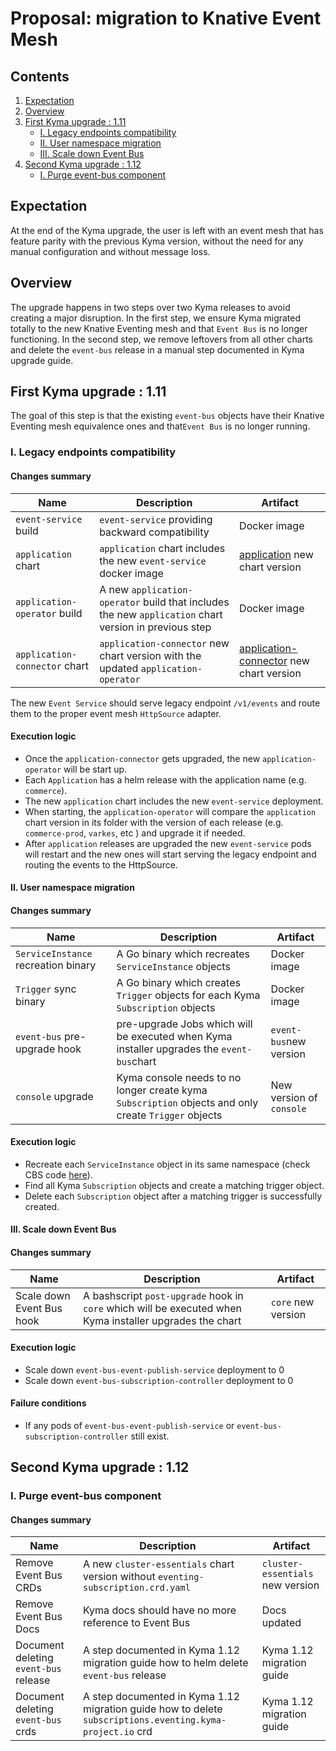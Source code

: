# Proposal: migration to Knative Event Mesh

## Contents

1. [Expectation](#expectation)
2. [Overview](#overview)
3. [First Kyma upgrade : 1.11](#first-kyma-upgrade--111)
     - [I. Legacy endpoints compatibility](#i-legacy-endpoints-compatibility)
     - [II. User namespace migration](#ii-user-namespace-migration)
     - [III. Scale down Event Bus](#iii-scale-down-event-bus)
4. [Second Kyma upgrade : 1.12](#second-kyma-upgrade--112)
     - [I. Purge event-bus component](#i-purge-event-bus-component)

## Expectation

At the end of the Kyma upgrade, the user is left with an event mesh that has feature parity with the previous Kyma
version, without the need for any manual configuration and without message loss.

## Overview

The upgrade happens in two steps over two Kyma releases to avoid creating a major disruption. In
the first step, we ensure Kyma migrated totally to the new Knative Eventing mesh and that `Event Bus` is no longer
functioning. In the second step, we remove leftovers from all other charts and
delete the `event-bus` release in a manual step documented in Kyma upgrade guide.

## First Kyma upgrade : 1.11

The goal of this step is that the existing `event-bus` objects have their Knative Eventing mesh equivalence ones and
that`Event Bus` is no longer running.

### I. Legacy endpoints compatibility

#### Changes summary

| Name | Description | Artifact |
|------|-------------|----------|
|`event-service` build| `event-service` providing backward compatibility|Docker image| 
|`application` chart | `application` chart includes the new `event-service` docker image|[application](https://github.com/kyma-project/kyma/tree/master/components/application-operator/charts/application) new chart version| 
|`application-operator` build| A new `application-operator` build that includes the new `application` chart version in previous step|Docker image| 
|`application-connector` chart |`application-connector` new chart version with the updated `application-operator`|[application-connector](https://github.com/kyma-project/kyma/tree/master/resources/application-connector) new chart version|


The new `Event Service` should serve legacy endpoint `/v1/events` and route them to the proper event mesh `HttpSource` adapter.

#### Execution logic

- Once the `application-connector` gets upgraded, the new `application-operator` will be start up.
- Each `Application` has a helm release with the application name (e.g. `commerce`). 
- The new `application` chart includes the new `event-service` deployment.
- When starting, the `application-operator` will compare the `application` chart version in its folder with the version of each release (e.g. `commerce-prod`, `varkes`, etc ) and upgrade it if needed.
- After `application` releases are upgraded the new `event-service` pods will restart and the new ones will start serving the legacy endpoint and routing the events to the HttpSource.
 
#### II. User namespace migration

#### Changes summary

| Name | Description | Artifact |
|------|-------------|----------|
|`ServiceInstance` recreation binary| A Go binary which recreates `ServiceInstance` objects | Docker image|
|`Trigger` sync binary|  A Go binary which creates `Trigger` objects for each Kyma `Subscription` objects | Docker image|
|`event-bus` pre-upgrade hook| pre-upgrade Jobs which will be executed when Kyma installer upgrades the `event-bus`chart |`event-bus`new version|
|`console` upgrade| Kyma console needs to no longer create kyma `Subscription` objects and only create `Trigger` objects|New version of `console`|

#### Execution logic

- Recreate each `ServiceInstance` object in its same namespace (check CBS code [here](https://github.com/kyma-project/kyma/blob/master/components/console-backend-service/internal/domain/servicecatalog/serviceinstance_service.go#L239)).
- Find all Kyma `Subscription` objects and create a matching trigger object.
- Delete each `Subscription` object after a matching trigger is successfully created.  
 
#### III. Scale down Event Bus

#### Changes summary

| Name | Description | Artifact |
|------|-------------|----------|
|Scale down Event Bus hook | A bashscript `post-upgrade` hook in `core` which will be executed when Kyma installer upgrades the chart |`core` new version |
   
#### Execution logic

- Scale down `event-bus-event-publish-service` deployment to 0
- Scale down `event-bus-subscription-controller` deployment to 0


#### Failure conditions 

- If any pods of `event-bus-event-publish-service` or `event-bus-subscription-controller` still exist. 

## Second Kyma upgrade : 1.12

### I. Purge event-bus component

#### Changes summary

| Name | Description | Artifact |
|------|-------------|----------|
|Remove Event Bus CRDs | A new `cluster-essentials` chart version without `eventing-subscription.crd.yaml`| `cluster-essentials` new version |
|Remove Event Bus Docs | Kyma docs should have no more reference to Event Bus| Docs updated |
|Document deleting `event-bus` release | A step documented in Kyma 1.12 migration guide how to helm delete `event-bus` release| Kyma 1.12 migration guide|
|Document deleting `event-bus` crds | A step documented in Kyma 1.12 migration guide how to delete `subscriptions.eventing.kyma-project.io` crd| Kyma 1.12 migration guide|

